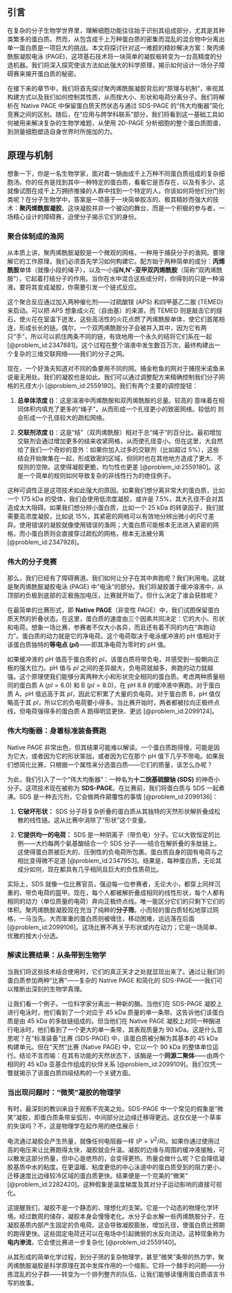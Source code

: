 ## 引言
在复杂的分子生物学世界里，理解细胞功能往往始于识别其组成部分，尤其是其种类繁多的蛋白质。然而，从包含成千上万种蛋白质的密集而混乱的混合物中分离出单一蛋白质是一项巨大的挑战。本文将探讨针对这一难题的精妙解决方案：聚丙烯酰胺凝胶电泳 (PAGE)，这项基石技术将一块简单的凝胶板转变为一台高精度的分选机器。我们将深入探究使该方法如此强大的科学原理，揭示如何设计一场分子障碍赛来揭开蛋白质的秘密。

在接下来的章节中，我们将首先探讨聚丙烯酰胺凝胶背后的“原理与机制”，审视其构建方式以及我们如何控制其性质，从而按大小、形状和电荷分离分子。我们将解析在 Native PAGE 中保留蛋白质天然状态与通过 SDS-PAGE 的“伟大均衡器”简化竞赛之间的区别。随后，在“应用与跨学科联系”部分，我们将看到这一基础工具如何被用来解决复杂的生物学难题，从使用 2D-PAGE 分析细胞的整个蛋白质图谱，到测量细胞塑造自身世界时所施加的力。

## 原理与机制

想象一下，你是一名生物学家，面对着一锅由成千上万种不同蛋白质组成的复杂细胞汤。你的任务是找到其中一种特定的蛋白质，看看它是否存在，以及有多少。这就像试图在成千上万拥挤推搡的人群中找到一个特定的人。你该如何将他们分门别类呢？在分子生物学中，答案是一项基于一块简单胶冻的、极其精妙而强大的技术：**聚丙烯酰胺凝胶**。这块凝胶并非一个被动的舞台，而是一个积极的参与者，一场精心设计的障碍赛，迫使分子揭示它们的身份。

### 聚合体制成的渔网

从本质上讲，聚丙烯酰胺凝胶是一个微观的网格，一种用于捕获分子的渔网。要理解它的工作原理，我们必须首先学习如何构建它。配方始于两种简单的成分：**丙烯酰胺**单体（就像小段的绳子），以及一小撮**N,N'-亚甲双丙烯酰胺**（简称“双丙烯酰胺”），它起着打结分子的作用。当你在水中混合这些成分时，你得到的只是一种溶液。要将其变成凝胶，你需要引发一个链式反应。

这个聚合反应通过加入两种催化剂——过硫酸铵 (APS) 和四甲基乙二胺 (TEMED) 来启动。可以把 APS 想象成火花（自由基）的来源，而 TEMED 则是敲击它的燧石，使火花在室温下迸发。这些高活性的火花点燃了丙烯酰胺单体，使它们首尾相连，形成长长的链。偶尔，一个双丙烯酰胺分子会被并入其中，因为它有两只“手”，所以可以抓住两条不同的链，有效地用一个永久的结将它们系在一起 [@problem_id:2347881]。这个过程在整个溶液中发生数百万次，最终构建出一个复杂的三维交联网络——我们的分子之网。

现在，一个好渔夫知道对不同的鱼要用不同的网。捕金枪鱼的网对于捕捞米诺鱼来说毫无用处。我们的凝胶也是如此。我们可以通过调整配方来精确控制我们分子网格的孔径大小 [@problem_id:2559180]。我们有两个主要的调控旋钮：

1.  **总单体浓度 ($%T$)**：这是溶液中丙烯酰胺和双丙烯酰胺的总量。较高的 $%T$ 意味着在相同体积内填充了更多的“绳子”，从而形成一个孔径更小的致密网络。较低的 $%T$ 则会形成一个孔径较大的疏松网络。

2.  **交联剂浓度 ($%C$)**：这是“结”（双丙烯酰胺）相对于总“绳子”的百分比。最初增加交联剂会通过增加更多的结来收紧网格，从而使孔径变小。但在这里，大自然给了我们一个奇妙的意外：如果你加入过多的交联剂（比如超过 $5\%$），这些结会开始聚集在一起，形成致密的区域，但同时也在其他地方造成了更大、不规则的空隙。这使得凝胶更脆，均匀性也更差 [@problem_id:2559180]。这是一个简单的规则如何导致复杂的非线性行为的绝佳例子。

这种可调性正是这项技术如此强大的原因。如果我们想分离非常大的蛋白质，比如一个 175 kDa 的受体，我们会使用低浓度凝胶，或许是 $7.5\%$，其大孔径不会对其造成太大阻碍。如果我们想分辨小蛋白质，比如一个 25 kDa 的转录因子，我们就需要高浓度凝胶，比如说 $15\%$，其紧密的网格可以有效地分辨出微小的尺寸差异。使用错误的凝胶就像使用错误的渔网；大蛋白质可能根本无法进入紧密的网格，而小蛋白质则会直接穿过疏松的网格，根本无法被分离 [@problem_id:2347928]。

### 伟大的分子竞赛

那么，我们已经有了障碍赛道。我们如何让分子在其中奔跑呢？我们利用电。这就是聚丙烯酰胺凝胶电泳 (PAGE) 中“电泳”的部分。我们将凝胶置于缓冲溶液中，从顶部的负极到底部的正极施加电压，比赛就开始了。但什么决定了谁会获胜呢？

在最简单的比赛形式，即 **Native PAGE**（非变性 PAGE）中，我们试图保留蛋白质天然的折叠状态。在这里，蛋白质的速度由三个因素共同决定：它的大小、形状和电荷。想象一场比赛，参赛者不仅大小各异，而且还有着不同的内在“奔跑动力”。蛋白质的动力就是它的净电荷。这个电荷取决于电泳缓冲液的 pH 值相对于该蛋白质独特的**等电点 ($pI$)**——即其净电荷为零时的 pH 值。

如果缓冲液的 pH 值高于蛋白质的 $pI$，该蛋白质将带负电，并感受到一股朝向正极的强大拉力。pH 值与 $pI$ 之间的差异越大，负电荷就越多，奔跑的动力就越强。这个原理使我们能够分离两种大小和形状完全相同的蛋白质。考虑两种质量相同的蛋白质 A ($pI = 6.0$) 和 B ($pI = 8.0$)，在 pH 8.8 的缓冲液中赛跑。对于蛋白质 A，pH 值远高于其 $pI$，因此它积累了大量的负电荷。对于蛋白质 B，pH 值仅略高于其 $pI$，所以它的负电荷要小得多。当比赛开始时，两者都被拉向正极终点线，但电荷强得多的蛋白质 A 跑得明显更快、更远 [@problem_id:2099124]。

### 伟大均衡器：身着标准装备赛跑

Native PAGE 非常出色，但其结果可能难以解读。一个蛋白质跑得慢，可能是因为它大，或者因为它的形状笨拙，或者因为它在那个 pH 值下几乎不带电。如果我们想简化比赛，只根据一个属性来分选蛋白质——它们的质量，该怎么办呢？

为此，我们引入了一个“伟大均衡器”：一种名为**十二烷基硫酸钠 (SDS)** 的神奇小分子。这项技术现在被称为 **SDS-PAGE**。在比赛前，我们将蛋白质与 SDS 一起煮沸。SDS 是一种去污剂，它会做两件颠覆性的事情 [@problem_id:2099136]：

1.  **它破坏形状：** SDS 分子将复杂折叠的蛋白质从其独特的天然形状解折叠成松散的线性链。这从比赛中消除了“形状”这个变量。

2.  **它提供均一的电荷：** SDS 是一种阴离子（带负电）分子。它以大致恒定的比例——大约每两个氨基酸结合一个 SDS 分子——结合在解折叠的多肽链上。这使得蛋白质被巨大的、压倒性的负电荷所包裹。蛋白质自身的固有电荷与之相比变得微不足道 [@problem_id:2347953]。结果是，每种蛋白质，无论其成分如何，现在都具有几乎相同且巨大的负性质荷比。

实际上，SDS 就像一位比赛官员，强迫每一位参赛者，无论大小，都穿上同样沉重的、带负电荷的盔甲。现在，每个人都被解折叠成相同的线性形状，每个人都有相同的动力（单位质量的电荷）奔向正极终点线。唯一能区分它们的只剩下它们的体积。聚丙烯酰胺凝胶现在充当了纯粹的**分子筛**。小而轻的蛋白质轻松地穿过网格，一马当先。大而笨重的蛋白质则被缠住，移动困难，远远落在后面 [@problem_id:2099106]。这场比赛不再关乎形状或内在动力；它是一场简单、优雅的按大小分选。

### 解读比赛结果：从条带到生物学

当我们将这些技术结合使用时，它们的真正天才之处就显现出来了。通过让我们的蛋白质参加两种“比赛”——复杂的 Native PAGE 和简化的 SDS-PAGE——我们可以推断出深刻的生物学真理。

让我们看一个例子。一位科学家分离出一种新的酶。当他们在 SDS-PAGE 凝胶上进行电泳时，他们看到了一个对应于 45 kDa 质量的单一条带。这告诉他们该蛋白质是由 45 kDa 的多肽链组成的。但当他们在 Native PAGE 凝胶上对同一种酶进行电泳时，他们看到了一个更大的单一条带，其表观质量为 90 kDa。这是什么意思呢？在“标准装备”比赛 (SDS-PAGE) 中，该蛋白质被分解为其基本的 45 kDa 构建单元。但在“天然”比赛 (Native PAGE) 中，它以一个 90 kDa 的整体单位运行。结论不言而喻：在其有功能的天然状态下，该酶是一个**同源二聚体**——由两个相同的 45 kDa 亚基合作组成的伙伴关系 [@problem_id:2099109]。我们仅凭一瞥就揭示了该蛋白质四级结构的一个关键方面。

### 当出现问题时：“微笑”凝胶的物理学

有时，最深刻的教训来自于观察不完美之处。SDS-PAGE 中一个常见的假象是“微笑”凝胶，即蛋白质条带呈弧形，中间部分比边缘迁移得更远。这仅仅是一个草率的失误吗？不，这是物理学在起作用的绝佳展示！

电流通过凝胶会产生热量，就像任何电阻器一样 ($P = V^2/R$)。如果你通过使用过高的电压来让比赛跑得太快，凝胶就会升温。凝胶的边缘与周围的缓冲液接触，可以散发这部分热量，但中心是绝热的，会变得更热。热量会做什么呢？它会降低凝胶基质中水的粘度。在更温暖、粘度更低的中心泳道中的蛋白质受到的阻力更小，迁移速度比边缘较冷区域的蛋白质更快。结果便是一个完美的“微笑” [@problem_id:2282420]。这种假象是温度梯度及其对分子运动影响的直接可视化。

这提醒我们，凝胶不是一个静态的、理想化的支架。它是一个动态的物理化学环境。经过数周的储存，凝胶本身会慢慢老化。水分子会水解一些丙烯酰胺分子，在凝胶基质内部产生固定的负电荷。这会导致凝胶膨胀，增加孔径，使蛋白质比预期的跑得更快。这些固定电荷还可以在电场中引起微弱的水反向流动，这种现象称为**电内渗流**，它会使比赛进一步复杂化 [@problem_id:2559140]。

从其形成的简单化学过程，到分子筛的复杂物理学，甚至“微笑”条带的热力学，聚丙烯酰胺凝胶是科学原理在其中发挥作用的一个缩影。它将一个棘手的问题——分拣混乱的分子群——转变为一个排列整齐的队伍，让我们能够读懂用蛋白质语言书写的故事。

